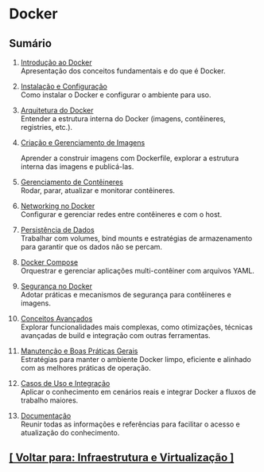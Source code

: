 # Docker

## Sumário

01. <a id="introducao-docker">[Introdução ao Docker](./1-introducao-docker/introducao-docker.md)</a>  
    Apresentação dos conceitos fundamentais e do que é Docker.
02. <a id="instalacao-configuracao">[Instalação e Configuração](./2-instalacao-configuracao/instalacao-configuracao.md)</a>  
    Como instalar o Docker e configurar o ambiente para uso.
03. <a id="arquitetura-docker">[Arquitetura do Docker](./3-arquitetura-docker/arquitetura-docker.md)</a>  
    Entender a estrutura interna do Docker (imagens, contêineres, registries, etc.).
04. <a id="criacao-gerenciamento-imagens">[Criação e Gerenciamento de Imagens](./4-criacao-gerenciamento-imagens/criacao-gerenciamento-imagens.md)</a>  
    
    Aprender a construir imagens com Dockerfile, explorar a estrutura interna das imagens e publicá-las.
05. <a id="gerenciamento-conteineres">[Gerenciamento de Contêineres](./5-gerenciamento-conteineres/gerenciamento-conteineres.md)</a>  
    Rodar, parar, atualizar e monitorar contêineres.
06. <a id="networking-docker">[Networking no Docker](./6-networking-docker/networking-docker.md)</a>  
    Configurar e gerenciar redes entre contêineres e com o host.
07. <a id="persistencia-dados">[Persistência de Dados](./7-persistencia-dados/persistencia-dados.md)</a>  
    Trabalhar com volumes, bind mounts e estratégias de armazenamento para garantir que os dados não se percam.
08. <a id="docker-compose">[Docker Compose](./8-docker-compose/docker-compose.md)</a>  
    Orquestrar e gerenciar aplicações multi-contêiner com arquivos YAML.
09. <a id="seguranca-docker">[Segurança no Docker](./9-seguranca-docker/seguranca-docker.md)</a>  
    Adotar práticas e mecanismos de segurança para contêineres e imagens.
10. <a id="conceitos-avancados">[Conceitos Avançados](./10-conceitos-avancados/conceitos-avancados.md)</a>  
    Explorar funcionalidades mais complexas, como otimizações, técnicas avançadas de build e integração com outras ferramentas.
11. <a id="manutencao-boas-praticas-gerais">[Manutenção e Boas Práticas Gerais](./11-manutencao-boas-praticas-gerais/manutencao-boas-praticas-gerais.md)</a>  
    Estratégias para manter o ambiente Docker limpo, eficiente e alinhado com as melhores práticas de operação.
12. <a id="casos-uso-integracao">[Casos de Uso e Integração](./12-casos-uso-integracao/casos-uso-integracao.md)</a>  
    Aplicar o conhecimento em cenários reais e integrar Docker a fluxos de trabalho maiores.
13. <a id="documentacao">[Documentação](./13-documentacao/documentacao.md)</a>  
    Reunir todas as informações e referências para facilitar o acesso e atualização do conhecimento.

## [[ Voltar para: Infraestrutura e Virtualização ]](../infraestrutura-virtualizacao.md#docker)